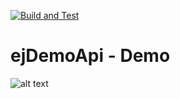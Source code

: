 [![Build and Test](https://github.com/drArqon/ejDemoApi/actions/workflows/build.yml/badge.svg)](https://github.com/drArqon/ejDemoApi/actions/workflows/build.yml)

# ejDemoApi - Demo


![alt text](https://gist.githubusercontent.com/drArqon/f298ec50de51006e959928177a701052/raw/af8a302b8e43cb4b1ea555613c704cf17066cd47/api_tests.md_badge.svg)

